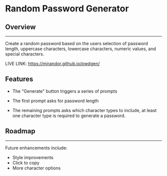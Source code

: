 # Random Password Generator

## Overview
-----
Create a random password based on the users selection of password length, uppercase characters, lowercase characters, numeric values, and special characters.

LIVE LINK: https://mirandor.github.io/pwdgen/

## Features
- The "Generate" button triggers a series of prompts

- The first prompt asks for password length

- The remaining prompts asks which character types to include, at least one character type is required to generate a password.

## Roadmap
----
Future enhancements include:
- Style improvements
- Click to copy
- More character options